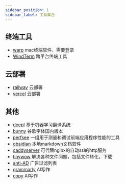```yaml
---
sidebar_position: 1
sidebar_label: 工具集合
---
```


## 终端工具
- [warp](https://www.warp.dev/) mac终端软件，需要登录
- [WindTerm](https://github.com/kingToolbox/WindTerm) 跨平台终端工具



## 云部署
- [railway](https://railway.app/) 云部署
- [vercel](https://vercel.com/) 云部署

## 其他
- [deepl](https://www.deepl.com) 基于机器学习翻译系统
- [bunny](https://fonts.bunny.net/) 谷歌字体国内版本
- [perfsee](https://github.com/perfsee/perfsee) 一组用于测量和调试前端应用程序性能的工具
- [obsidian](https://obsidian.md/) 本地markdown文档软件
- [caddyserver](https://caddyserver.com/) 可代替nginx的自动ssl的http服务
- [tinywow](https://tinywow.com/) 解决各种文件问题，包括文件转化，下载
- [anti-AD](https://anti-ad.net/) 广告过滤列表
- [grammarly](https://www.grammarly.com/) AI写作
- [copy](https://www.copy.ai/) AI写作
